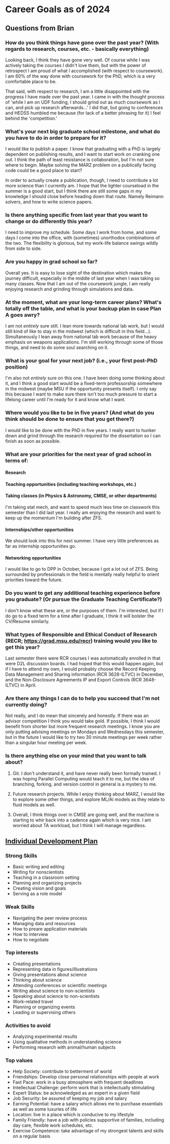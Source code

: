# Career Goals as of 2024

## Questions from Brian

### How do you think things have gone over the past year? (With regards to research, courses, etc. - basically everything)

Looking back, I think they have gone very well. Of course while I was actively taking the courses I didn't love them, but with the power of retrospect I am proud of what I accomplished (with respect to coursework). I am 60% of the way done with coursework for the PhD, which is a very comfortable place to be.

That said, with respect to research, I am a little disappointed with the progress I have made over the past year. I came in with the thought process of 'while I am on UDF funding, I should grind out as much coursework as I can, and pick up research afterwards...' I did that, but going to conferences and HEDSS humbled me because (for lack of a better phrasing for it) I feel behind the 'competition.'

### What's your next big graduate school milestone, and what do you have to do in order to prepare for it?

I would like to publish a paper. I know that graduating with a PhD is largely dependent on publishing results, and I want to start work on cranking one out. I think the path of least resistance is collaboration, but I'm not sure where to begin. Maybe solving the MARZ problem on a publically facing code could be a good place to start?

In order to actually create a publication, though, I need to contribute a lot more science than I currently am. I hope that the lighter courseload in the summer is a good start, but I think there are still some gaps in my knowledge I should close before heading down that route. Namely Reimann solvers, and how to write science papers.

### Is there anything specific from last year that you want to change or do differently this year?

I need to improve my schedule. Some days I work from home, and some days I come into the office, with (sometimes) unorthodox combinations of the two. The flexibility is glorious, but my work-life balance swings wildly from side to side.

### Are you happy in grad school so far?

Overall yes. It is easy to lose sight of the destination which makes the journey difficult, especially in the middle of last year when I was taking so many classes. Now that I am out of the coursework jungle, I am really enjoying research and grinding through simulations and data.

### At the moment, what are your long-term career plans? What's totally off the table, and what is your backup plan in case Plan A goes awry?

I am not *entirely* sure still. I lean more towards national lab work, but I would still kind of like to stay in the midwest (which is difficult in this field...). Simultaneously I lean away from national lab work because of the heavy emphasis on weapons applications. I'm still working through some of those things, and need to do some soul searching on it.

### What is your goal for your next job? (i.e., your first post-PhD position)

I'm also not *entirely* sure on this one. I have been doing some thinking about it, and I think a good start would be a fixed-term professorship somewhere in the midwest (maybe MSU if the opportunity presents itself). I only say this because I want to make sure there isn't too much pressure to start a lifelong career until I'm ready for it and know what I want.

### Where would you like to be in five years? (And what do you think should be done to ensure that you get there?)

I would like to be done with the PhD in five years. I really want to hunker down and grind through the research required for the dissertation so I can finish as soon as possible.

### What are your priorities for the next year of grad school in terms of:
#### **Research**

#### **Teaching opportunities (including teaching workshops, etc.)**
#### **Taking classes (in Physics & Astronomy, CMSE, or other departments)**

I'm taking stat mech, and want to spend much less time on classwork this semester than I did last year. I really am enjoying the research and want to keep up the momentum I'm building after ZFS.

#### **Internships/other opportunities**

We should look into this for next summer. I have very little preferences as far as internship opportunities go.

#### **Networking opportunities**

I would like to go to DPP in October, because I got a lot out of ZFS. Being surrounded by professionals in the field is mentally really helpful to orient priorities toward the future.

### Do you want to get any additional teaching experience before you graduate? (Or pursue the Graduate Teaching Certificate?)

I don't know what these are, or the purposes of them. I'm interested, but if I do go to a fixed term for a time after I graduate, I think it will bolster the CV/Resume similarly.

### What types of Responsible and Ethical Conduct of Research (RECR; https://grad.msu.edu/recr) training would you like to get this year?

Last semester there were RCR courses I was automatically enrolled in that were D2L discussion boards. I had hoped that this would happen again, but if I have to attend my own, I would probably choose the Record Keeping Data Management and Sharing information (RCR 3628-ILTVC) in December, and the Non-Disclosure Agreements IP and Export Controls (RCR 3648-ILTVC) in April.

### Are there any things I can do to help you succeed that I'm not currently doing?

Not really, and I do mean that sincerely and honestly. If there was an advisor competition I think you would take gold. If possible, I think I would benefit from shorter but more frequent research meetings. I know you are only putting advising meetings on Mondays and Wednesdays this semester, but in the future I would like to try two 30 minute meetings per week rather than a singular hour meeting per week.

### Is there anything else on your mind that you want to talk about?

1. Git. I don't understand it, and have never really been formally trained. I was hoping Parallel Computing would teach it to me, but the idea of branching, forking, and version control in general is a mystery to me.

2. Future research projects. While I enjoy thinking about MARZ, I would like to explore some other things, and explore ML/AI models as they relate to fluid models as well.

3. Overall, I think things over in CMSE are going well, and the machine is starting to whir back into a cadence again which is very nice. I am worried about TA workload, but I think I will manage regardless.

## [Individual Development Plan](https://myidp.sciencecareers.org/)

### Strong Skills
- Basic writing and editing
- Writing for nonscientists
- Teaching in a classroom setting
- Planning and organizing projects
- Creating vision and goals
- Serving as a role model

### Weak Skills
- Navigating the peer review process
- Managing data and resources
- How to preare application materials
- How to interview
- How to negotiate

### Top interests
- Creating presentations
- Representing data in figures/illustrations
- Giving presentations about science
- Thinking about science
- Attending conferences or scientific meetings
- Writing about science to non-scientists
- Speaking about science to non-scientists
- Work-related travel
- Planning or organizing events
- Leading or supervising others

### Activities to avoid
- Analyzing experimental results
- Using qualitative methods in understanding science
- Performing research with animal/human subjects

### Top values
- Help Society: contribute to betterment of world
- Friendships: Develop close personal relationships with people at work
- Fast Pace: work in a busy atmosphere with frequent deadlines
- Intellectual Challenge: perform work that is intellectually stimulating
- Expert Status: be acknowledged as an expert in a given field
- Job Security: be assured of keeping my job and salary
- Earning Potential: have a salary which allows me to purchase essentials as well as some luxuries of life
- Location: live in a place which is conducive to my lifestyle
- Family Friendly: have a job with policies supportive of families, including day care, flexible work schedules, etc.
- Exercise Competence: take advantage of my strongest talents and skills on a regular basis

